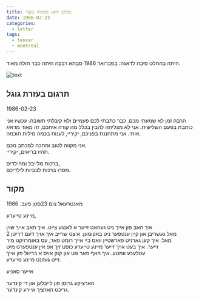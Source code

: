 ```yaml
---
title: מכתב דואג מסוניה טנצר
date: 1986-02-23
categories:
  - letter
tags:
  - tencer
  - montreal
---
```


היתה בהחלט סיבה לדאגה: בפברואר 1986 סבתא רבקה היתה כבר חולה מאוד.

![text](/pupko-papers/assets/images/1986-02-23-sonia-tencer.jpg)

## תרגום בעזרת גוגל
1986-02-23

הרבה זמן לא שמעתי מכם.
כבר כתבתי לכם פעמיים ולא קיבלתי תשובה.
עכשיו אני כותבת בפעם השלישית.
אני לא מצליחה להבין בכלל מה קורה איתכם, זה מאוד מדאיג אותי.
אני מתחננת בפניכם, יקיריי, לענות בכמה מילות חוכמה.

אני מקווה לטוב ומחכה למכתב מכם.  
תהיו בריאים, יקיריי.

ברכות מלייבל ומהילדים,  
מסרו ברכות לבביות לילדיכם.

## מקור

מאנטרעאל צום 23סטן פעב. 1986

מיינע טייערע,

איך האב פון אייך ניט געהאט זייער א לאנגע צייט. איך האב אייך שוין  
2 מאל געשריבן און קיין ענטפער ניט באקומען. איצט שרייב איך אויך דעם דריטן  
מאל. איך קען גארניט פארשטיין וואס ביי אייך רומט פאר, עס באומרויקט מיר  
זייער. איך בעט אייך זייער מיינע טייערע כופט זיך אפ אין ענטפערט מיט  
עטלעכע וומטע. איך האף פאר גוט און קוק אויס א בריוול פון אייך  
זייט געזונט מיינע טייערע.  

אייער סאניע

הארציקע גרוסן פון לייבלען און די קינדער  
גריכט הארציך איירע קינדער.
